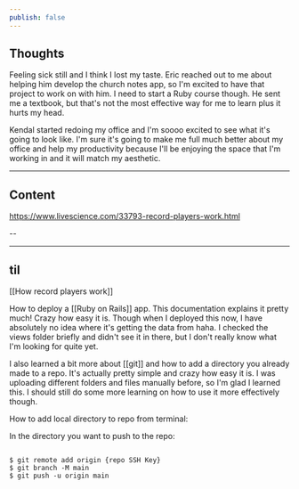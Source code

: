 ```yaml
---
publish: false
---
```

## Thoughts
Feeling sick still and I think I lost my taste. Eric reached out to me about helping him develop the church notes app, so I'm excited to have that project to work on with him. I need to start a Ruby course though. He sent me a textbook, but that's not the most effective way for me to learn plus it hurts my head.

Kendal started redoing my office and I'm soooo excited to see what it's going to look like. I'm sure it's going to make me full much better about my office and help my productivity because I'll be enjoying the space that I'm working in and it will match my aesthetic. 

***
## Content
https://www.livescience.com/33793-record-players-work.html

--
***
## til
[[How record players work]]

How to deploy a [[Ruby on Rails]] app. This documentation explains it pretty much! Crazy how easy it is. Though when I deployed this now, I have absolutely no idea where it's getting the data from haha. I checked the views folder briefly and didn't see it in there, but I don't really know what I'm looking for quite yet.

I also learned a bit more about [[git]] and how to add a directory you already made to a repo. It's actually pretty simple and crazy how easy it is. I was uploading different folders and files manually before, so I'm glad I learned this. I should still do some more learning on how to use it more effectively though.

How to add local directory to repo from terminal:

In the directory you want to push to the repo:

```terminal

$ git remote add origin {repo SSH Key}
$ git branch -M main
$ git push -u origin main

